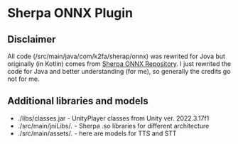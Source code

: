 # Sherpa ONNX Plugin

## Disclaimer
All code (/src/main/java/com/k2fa/sherap/onnx) was rewrited for Jova  but originally (in Kotlin) comes from [Sherpa ONNX Repository](https://github.com/k2-fsa/sherpa-onnx).
I just rewrited the code for Java and better understanding (for me), so generally the credits go not for me.

## Additional libraries and models

- ./libs/classes.jar - UnityPlayer classes from Unity ver. 2022.3.17f1
- ./src/main/jniLibs/*.* - Sherpa .so libraries for different architecture
- ./src/main/assets/*.* - here are models for TTS and STT


